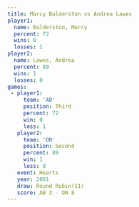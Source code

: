 ```yaml
---
title: Marcy Balderston vs Andrea Lawes
player1:                 
  name: Balderston, Marcy
  percent: 72            
  wins: 0                
  losses: 1              
player2:                 
  name: Lawes, Andrea    
  percent: 89            
  wins: 1                
  losses: 0              
games:
 - player1:         
     team: 'AB'     
     position: Third
     percent: 72    
     win: 0         
     loss: 1        
   player2:          
     team: 'ON'      
     position: Second
     percent: 89     
     win: 1          
     loss: 0         
   event: Hearts        
   year: 2001           
   draw: Round Robin(11)
   score: AB 3 - ON 8   
---
```

